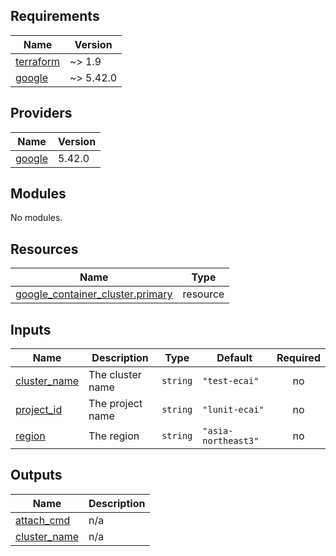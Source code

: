 <!-- BEGIN_TF_DOCS -->
## Requirements

| Name | Version |
|------|---------|
| <a name="requirement_terraform"></a> [terraform](#requirement\_terraform) | ~> 1.9 |
| <a name="requirement_google"></a> [google](#requirement\_google) | ~> 5.42.0 |

## Providers

| Name | Version |
|------|---------|
| <a name="provider_google"></a> [google](#provider\_google) | 5.42.0 |

## Modules

No modules.

## Resources

| Name | Type |
|------|------|
| [google_container_cluster.primary](https://registry.terraform.io/providers/hashicorp/google/latest/docs/resources/container_cluster) | resource |

## Inputs

| Name | Description | Type | Default | Required |
|------|-------------|------|---------|:--------:|
| <a name="input_cluster_name"></a> [cluster\_name](#input\_cluster\_name) | The cluster name | `string` | `"test-ecai"` | no |
| <a name="input_project_id"></a> [project\_id](#input\_project\_id) | The project name | `string` | `"lunit-ecai"` | no |
| <a name="input_region"></a> [region](#input\_region) | The region | `string` | `"asia-northeast3"` | no |

## Outputs

| Name | Description |
|------|-------------|
| <a name="output_attach_cmd"></a> [attach\_cmd](#output\_attach\_cmd) | n/a |
| <a name="output_cluster_name"></a> [cluster\_name](#output\_cluster\_name) | n/a |
<!-- END_TF_DOCS -->
